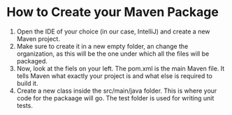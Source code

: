 # How to Create your Maven Package

1. Open the IDE of your choice (in our case, IntelliJ) and create a new Maven project.
2. Make sure to create it in a new empty folder, an change the organization, as this will be the one under which all the files will be packaged.
3. Now, look at the fiels on your left. The pom.xml is the main Maven file. It tells Maven what exactly your project is and what else is required to build it.
4. Create a new class inside the src/main/java folder. This is where your code for the packaage will go. The test folder is used for writing unit tests.
